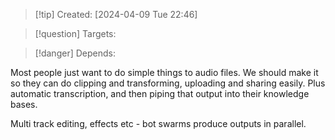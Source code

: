 >[!tip] Created: [2024-04-09 Tue 22:46]

>[!question] Targets: 

>[!danger] Depends: 

Most people just want to do simple things to audio files.
We should make it so they can do clipping and transforming, uploading and sharing easily.
Plus automatic transcription, and then piping that output into their knowledge bases.

Multi track editing, effects etc - bot swarms produce outputs in parallel.